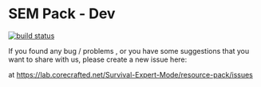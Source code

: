 # SEM Pack - Dev
[![build status](https://lab.corecrafted.net/Survival-Expert-Mode/resource-pack/badges/master/build.svg)](https://lab.corecrafted.net/Survival-Expert-Mode/resource-pack/commits/master)

If you found any bug / problems , or you have some suggestions that you want to share with us, please create a new issue here:

at https://lab.corecrafted.net/Survival-Expert-Mode/resource-pack/issues